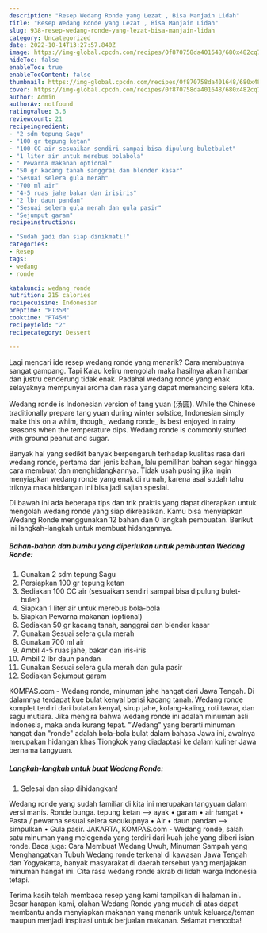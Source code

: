 ```yaml
---
description: "Resep Wedang Ronde yang Lezat , Bisa Manjain Lidah"
title: "Resep Wedang Ronde yang Lezat , Bisa Manjain Lidah"
slug: 938-resep-wedang-ronde-yang-lezat-bisa-manjain-lidah
category: Uncategorized
date: 2022-10-14T13:27:57.840Z
image: https://img-global.cpcdn.com/recipes/0f870758da401648/680x482cq70/wedang-ronde-foto-resep-utama.jpg
hideToc: false
enableToc: true
enableTocContent: false
thumbnail: https://img-global.cpcdn.com/recipes/0f870758da401648/680x482cq70/wedang-ronde-foto-resep-utama.jpg
cover: https://img-global.cpcdn.com/recipes/0f870758da401648/680x482cq70/wedang-ronde-foto-resep-utama.jpg
author: Admin
authorAv: notfound
ratingvalue: 3.6
reviewcount: 21
recipeingredient:
- "2 sdm tepung Sagu"
- "100 gr tepung ketan"
- "100 CC air sesuaikan sendiri sampai bisa dipulung buletbulet"
- "1 liter air untuk merebus bolabola"
- " Pewarna makanan optional"
- "50 gr kacang tanah sanggrai dan blender kasar"
- "Sesuai selera gula merah"
- "700 ml air"
- "4-5 ruas jahe bakar dan irisiris"
- "2 lbr daun pandan"
- "Sesuai selera gula merah dan gula pasir"
- "Sejumput garam"
recipeinstructions:

- "Sudah jadi dan siap dinikmati!"
categories:
- Resep
tags:
- wedang
- ronde

katakunci: wedang ronde 
nutrition: 215 calories
recipecuisine: Indonesian
preptime: "PT35M"
cooktime: "PT45M"
recipeyield: "2"
recipecategory: Dessert

---
```



Lagi mencari ide resep wedang ronde yang menarik? Cara membuatnya sangat gampang. Tapi Kalau keliru mengolah maka hasilnya akan hambar dan justru cenderung tidak enak. Padahal wedang ronde yang enak selayaknya mempunyai aroma dan rasa yang dapat memancing selera kita.


Wedang ronde is Indonesian version of tang yuan (汤圆). While the Chinese traditionally prepare tang yuan during winter solstice, Indonesian simply make this on a whim, though_ wedang ronde_ is best enjoyed in rainy seasons when the temperature dips. Wedang ronde is commonly stuffed with ground peanut and sugar.

Banyak hal yang sedikit banyak berpengaruh terhadap kualitas rasa dari wedang ronde, pertama dari jenis bahan, lalu pemilihan bahan segar hingga cara membuat dan menghidangkannya. Tidak usah pusing jika ingin menyiapkan wedang ronde yang enak di rumah, karena asal sudah tahu triknya maka hidangan ini bisa jadi sajian spesial.


Di bawah ini ada beberapa tips dan trik praktis yang dapat diterapkan untuk mengolah wedang ronde yang siap dikreasikan. Kamu bisa menyiapkan Wedang Ronde menggunakan 12 bahan dan 0 langkah pembuatan. Berikut ini langkah-langkah untuk membuat hidangannya.

<!--inarticleads1-->

##### Bahan-bahan dan bumbu yang diperlukan untuk pembuatan Wedang Ronde:

1. Gunakan 2 sdm tepung Sagu
1. Persiapkan 100 gr tepung ketan
1. Sediakan 100 CC air (sesuaikan sendiri sampai bisa dipulung bulet-bulet)
1. Siapkan 1 liter air untuk merebus bola-bola
1. Siapkan  Pewarna makanan (optional)
1. Sediakan 50 gr kacang tanah, sanggrai dan blender kasar
1. Gunakan Sesuai selera gula merah
1. Gunakan 700 ml air
1. Ambil 4-5 ruas jahe, bakar dan iris-iris
1. Ambil 2 lbr daun pandan
1. Gunakan Sesuai selera gula merah dan gula pasir
1. Sediakan Sejumput garam


KOMPAS.com - Wedang ronde, minuman jahe hangat dari Jawa Tengah. Di dalamnya terdapat kue bulat kenyal berisi kacang tanah. Wedang ronde komplet terdiri dari bulatan kenyal, sirup jahe, kolang-kaling, roti tawar, dan sagu mutiara. Jika mengira bahwa wedang ronde ini adalah minuman asli Indonesia, maka anda kurang tepat. &#34;Wedang&#34; yang berarti minuman hangat dan &#34;ronde&#34; adalah bola-bola bulat dalam bahasa Jawa ini, awalnya merupakan hidangan khas Tiongkok yang diadaptasi ke dalam kuliner Jawa bernama tangyuan. 

<!--inarticleads2-->

##### Langkah-langkah untuk buat Wedang Ronde:


1. Selesai dan siap dihidangkan!

Wedang ronde yang sudah familiar di kita ini merupakan tangyuan dalam versi manis. Ronde bunga. tepung ketan --&gt; ayak • garam • air hangat • Pasta / pewarna sesuai selera secukupnya • Air • daun pandan --&gt; simpulkan • Gula pasir. JAKARTA, KOMPAS.com - Wedang ronde, salah satu minuman yang melegenda yang terdiri dari kuah jahe yang diberi isian ronde. Baca juga: Cara Membuat Wedang Uwuh, Minuman Sampah yang Menghangatkan Tubuh Wedang ronde terkenal di kawasan Jawa Tengah dan Yogyakarta, banyak masyarakat di daerah tersebut yang menjajakan minuman hangat ini. Cita rasa wedang ronde akrab di lidah warga Indonesia tetapi. 

Terima kasih telah membaca resep yang kami tampilkan di halaman ini. Besar harapan kami, olahan Wedang Ronde yang mudah di atas dapat membantu anda menyiapkan makanan yang menarik untuk keluarga/teman maupun menjadi inspirasi untuk berjualan makanan. Selamat mencoba!
